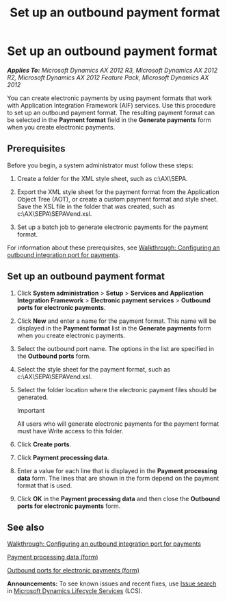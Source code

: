 ﻿---
title: Set up an outbound payment format
TOCTitle: Set up an outbound payment format
ms:assetid: 325b86ae-7aca-4f86-beec-a5d507b4a81b
ms:mtpsurl: https://technet.microsoft.com/en-us/library/Hh208576(v=AX.60)
ms:contentKeyID: 36056360
ms.date: 04/18/2014
mtps_version: v=AX.60
f1_keywords:
- payments
- vendor payment
---

# Set up an outbound payment format 


_**Applies To:** Microsoft Dynamics AX 2012 R3, Microsoft Dynamics AX 2012 R2, Microsoft Dynamics AX 2012 Feature Pack, Microsoft Dynamics AX 2012_

You can create electronic payments by using payment formats that work with Application Integration Framework (AIF) services. Use this procedure to set up an outbound payment format. The resulting payment format can be selected in the **Payment format** field in the **Generate payments** form when you create electronic payments.

## Prerequisites

Before you begin, a system administrator must follow these steps:

1.  Create a folder for the XML style sheet, such as c:\\AX\\SEPA.

2.  Export the XML style sheet for the payment format from the Application Object Tree (AOT), or create a custom payment format and style sheet. Save the XSL file in the folder that was created, such as c:\\AX\\SEPA\\SEPAVend.xsl.

3.  Set up a batch job to generate electronic payments for the payment format.

For information about these prerequisites, see [Walkthrough: Configuring an outbound integration port for payments](walkthrough-configuring-an-outbound-integration-port-for-payments.md).

## Set up an outbound payment format

1.  Click **System administration** \> **Setup** \> **Services and Application Integration Framework** \> **Electronic payment services** \> **Outbound ports for electronic payments**.

2.  Click **New** and enter a name for the payment format. This name will be displayed in the **Payment format** list in the **Generate payments** form when you create electronic payments.

3.  Select the outbound port name. The options in the list are specified in the **Outbound ports** form.

4.  Select the style sheet for the payment format, such as c:\\AX\\SEPA\\SEPAVend.xsl.

5.  Select the folder location where the electronic payment files should be generated.
    

    > [!IMPORTANT]
    > <P>All users who will generate electronic payments for the payment format must have Write access to this folder.</P>



6.  Click **Create ports**.

7.  Click **Payment processing data**.

8.  Enter a value for each line that is displayed in the **Payment processing data** form. The lines that are shown in the form depend on the payment format that is used.

9.  Click **OK** in the **Payment processing data** and then close the **Outbound ports for electronic payments** form.

## See also

[Walkthrough: Configuring an outbound integration port for payments](walkthrough-configuring-an-outbound-integration-port-for-payments.md)

[Payment processing data (form)](https://technet.microsoft.com/en-us/library/hh242773\(v=ax.60\))

[Outbound ports for electronic payments (form)](https://technet.microsoft.com/en-us/library/hh208616\(v=ax.60\))

  
**Announcements:** To see known issues and recent fixes, use [Issue search](http://go.microsoft.com/fwlink/?linkid=389258) in [Microsoft Dynamics Lifecycle Services](http://go.microsoft.com/fwlink/?linkid=306505) (LCS).

